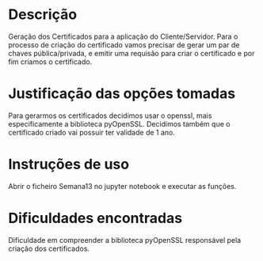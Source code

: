 # Descrição
Geração dos Certificados para a aplicação do Cliente/Servidor. Para o processo de criação do certificado vamos precisar de gerar um par de chaves pública/privada, e emitir uma requisão para criar o certificado e por fim criamos o certificado.


# Justificação das opções tomadas
Para gerarmos os certificados decidimos usar o openssl, mais especificamente a biblioteca pyOpenSSL. Decidimos também que o certificado criado vai possuir ter validade de 1 ano.


# Instruções de uso
Abrir o ficheiro Semana13 no jupyter notebook e executar as funções. 


# Dificuldades encontradas
Dificuldade em compreender a biblioteca pyOpenSSL responsável pela criação dos certificados.